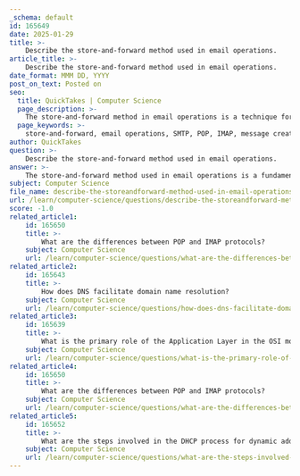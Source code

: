 ```yaml
---
_schema: default
id: 165649
date: 2025-01-29
title: >-
    Describe the store-and-forward method used in email operations.
article_title: >-
    Describe the store-and-forward method used in email operations.
date_format: MMM DD, YYYY
post_on_text: Posted on
seo:
  title: QuickTakes | Computer Science
  page_description: >-
    The store-and-forward method in email operations is a technique for sending, storing, and retrieving emails, involving processes such as message creation, sending, storing on mail servers, and retrieving through protocols like POP and IMAP.
  page_keywords: >-
    store-and-forward, email operations, SMTP, POP, IMAP, message creation, mail server, email retrieval, email client, electronic messages
author: QuickTakes
question: >-
    Describe the store-and-forward method used in email operations.
answer: >-
    The store-and-forward method used in email operations is a fundamental technique for sending, storing, and retrieving electronic messages across a network. This method involves the following key processes:\n\n1. **Message Creation**: When a user composes an email, the email client (such as Outlook, Thunderbird, or a web-based client) creates a message that includes the recipient's email address, the sender's email address, and the message body.\n\n2. **Sending the Email**: Once the email is composed, the email client uses the Simple Mail Transfer Protocol (SMTP) to send the message to a mail server. SMTP is responsible for the transmission of the email from the client to the server.\n\n3. **Storage on Mail Server**: Upon receiving the email, the mail server stores the message in a database. This storage allows the email to be held until the recipient is ready to retrieve it. The server acts as an intermediary, ensuring that the email is available even if the recipient is not currently online.\n\n4. **Retrieving the Email**: When the recipient is ready to check their email, their email client communicates with the mail server using protocols such as Post Office Protocol (POP) or Internet Message Access Protocol (IMAP). \n   - **POP**: This protocol downloads the email from the server to the client and typically deletes the message from the server after the download, which means the email is no longer stored on the server.\n   - **IMAP**: In contrast, IMAP allows the recipient to view the email while keeping a copy on the server. This means that the email can be accessed from multiple devices, and actions such as deleting or moving messages are synchronized with the server.\n\n5. **Forwarding**: If the recipient's email client is not connected to the internet when the email is sent, the mail server will hold the message until it can be delivered. This is a key aspect of the store-and-forward method, as it ensures that emails are not lost and can be delivered even if the recipient is temporarily unavailable.\n\nIn summary, the store-and-forward method is essential for email operations, allowing messages to be sent, stored, and retrieved efficiently across networks. This method ensures that emails are reliably delivered and accessible to users at their convenience.
subject: Computer Science
file_name: describe-the-storeandforward-method-used-in-email-operations.md
url: /learn/computer-science/questions/describe-the-storeandforward-method-used-in-email-operations
score: -1.0
related_article1:
    id: 165650
    title: >-
        What are the differences between POP and IMAP protocols?
    subject: Computer Science
    url: /learn/computer-science/questions/what-are-the-differences-between-pop-and-imap-protocols
related_article2:
    id: 165643
    title: >-
        How does DNS facilitate domain name resolution?
    subject: Computer Science
    url: /learn/computer-science/questions/how-does-dns-facilitate-domain-name-resolution
related_article3:
    id: 165639
    title: >-
        What is the primary role of the Application Layer in the OSI model?
    subject: Computer Science
    url: /learn/computer-science/questions/what-is-the-primary-role-of-the-application-layer-in-the-osi-model
related_article4:
    id: 165650
    title: >-
        What are the differences between POP and IMAP protocols?
    subject: Computer Science
    url: /learn/computer-science/questions/what-are-the-differences-between-pop-and-imap-protocols
related_article5:
    id: 165652
    title: >-
        What are the steps involved in the DHCP process for dynamic address assignment?
    subject: Computer Science
    url: /learn/computer-science/questions/what-are-the-steps-involved-in-the-dhcp-process-for-dynamic-address-assignment
---
```


&nbsp;